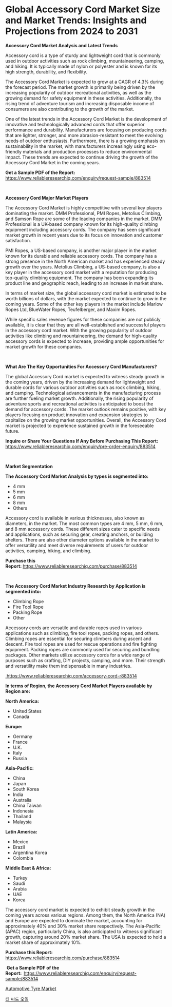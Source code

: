 <p><h1>Global Accessory Cord Market Size and Market Trends: Insights and Projections from 2024 to 2031</h1></p><p><strong>Accessory Cord Market Analysis and Latest Trends</strong></p>
<p><p>Accessory cord is a type of sturdy and lightweight cord that is commonly used in outdoor activities such as rock climbing, mountaineering, camping, and hiking. It is typically made of nylon or polyester and is known for its high strength, durability, and flexibility.</p><p>The Accessory Cord Market is expected to grow at a CAGR of 4.3% during the forecast period. The market growth is primarily being driven by the increasing popularity of outdoor recreational activities, as well as the growing demand for safety equipment in these activities. Additionally, the rising trend of adventure tourism and increasing disposable income of consumers are also contributing to the growth of the market.</p><p>One of the latest trends in the Accessory Cord Market is the development of innovative and technologically advanced cords that offer superior performance and durability. Manufacturers are focusing on producing cords that are lighter, stronger, and more abrasion-resistant to meet the evolving needs of outdoor enthusiasts. Furthermore, there is a growing emphasis on sustainability in the market, with manufacturers increasingly using eco-friendly materials and production processes to reduce environmental impact. These trends are expected to continue driving the growth of the Accessory Cord Market in the coming years.</p></p>
<p><strong>Get a Sample PDF of the Report:&nbsp;</strong> <a href="https://www.reliableresearchiq.com/enquiry/request-sample/883514">https://www.reliableresearchiq.com/enquiry/request-sample/883514</a></p>
<p>&nbsp;</p>
<p><strong>Accessory Cord Major Market Players</strong></p>
<p><p>The Accessory Cord Market is highly competitive with several key players dominating the market. DMM Professional, PMI Ropes, Metolius Climbing, and Samson Rope are some of the leading companies in the market. DMM Professional is a UK-based company known for its high-quality climbing equipment including accessory cords. The company has seen significant market growth in recent years due to its focus on innovation and customer satisfaction.</p><p>PMI Ropes, a US-based company, is another major player in the market known for its durable and reliable accessory cords. The company has a strong presence in the North American market and has experienced steady growth over the years. Metolius Climbing, a US-based company, is also a key player in the accessory cord market with a reputation for producing top-quality climbing equipment. The company has been expanding its product line and geographic reach, leading to an increase in market share.</p><p>In terms of market size, the global accessory cord market is estimated to be worth billions of dollars, with the market expected to continue to grow in the coming years. Some of the other key players in the market include Marlow Ropes Ltd, BlueWater Ropes, Teufelberger, and Maxim Ropes.</p><p>While specific sales revenue figures for these companies are not publicly available, it is clear that they are all well-established and successful players in the accessory cord market. With the growing popularity of outdoor activities like climbing and mountaineering, the demand for high-quality accessory cords is expected to increase, providing ample opportunities for market growth for these companies.</p></p>
<p>&nbsp;</p>
<p><strong>What Are The Key Opportunities For Accessory Cord Manufacturers?</strong></p>
<p><p>The global Accessory Cord market is expected to witness steady growth in the coming years, driven by the increasing demand for lightweight and durable cords for various outdoor activities such as rock climbing, hiking, and camping. Technological advancements in the manufacturing process are further fueling market growth. Additionally, the rising popularity of adventure sports and recreational activities is anticipated to boost the demand for accessory cords. The market outlook remains positive, with key players focusing on product innovation and expansion strategies to capitalize on the growing market opportunities. Overall, the Accessory Cord market is projected to experience sustained growth in the foreseeable future.</p></p>
<p><strong>Inquire or Share Your Questions If Any Before Purchasing This Report:</strong> <a href="https://www.reliableresearchiq.com/enquiry/pre-order-enquiry/883514">https://www.reliableresearchiq.com/enquiry/pre-order-enquiry/883514</a></p>
<p>&nbsp;</p>
<p><strong>Market Segmentation</strong></p>
<p><strong>The Accessory Cord Market Analysis by types is segmented into:</strong></p>
<p><ul><li>4 mm</li><li>5 mm</li><li>6 mm</li><li>8 mm</li><li>Others</li></ul></p>
<p><p>Accessory cord is available in various thicknesses, also known as diameters, in the market. The most common types are 4 mm, 5 mm, 6 mm, and 8 mm accessory cords. These different sizes cater to specific needs and applications, such as securing gear, creating anchors, or building shelters. There are also other diameter options available in the market to offer versatility and meet diverse requirements of users for outdoor activities, camping, hiking, and climbing.</p></p>
<p><strong>Purchase this Report:&nbsp;</strong><a href="https://www.reliableresearchiq.com/purchase/883514">https://www.reliableresearchiq.com/purchase/883514</a></p>
<p>&nbsp;</p>
<p><strong>The Accessory Cord Market Industry Research by Application is segmented into:</strong></p>
<p><ul><li>Climbing Rope</li><li>Fire Tool Rope</li><li>Packing Rope</li><li>Other</li></ul></p>
<p><p>Accessory cords are versatile and durable ropes used in various applications such as climbing, fire tool ropes, packing ropes, and others. Climbing ropes are essential for securing climbers during ascent and descent. Fire tool ropes are used for rescue operations and fire fighting equipment. Packing ropes are commonly used for securing and bundling packages. Other markets utilize accessory cords for a wide range of purposes such as crafting, DIY projects, camping, and more. Their strength and versatility make them indispensable in many industries.</p></p>
<p><a href="https://www.reliableresearchiq.com/accessory-cord-r883514">&nbsp;https://www.reliableresearchiq.com/accessory-cord-r883514</a></p>
<p><strong>In terms of Region, the Accessory Cord Market Players available by Region are:</strong></p>
<p>
    <p> <strong> North America: </strong>
        <ul>
            <li>United States</li>
            <li>Canada</li>
        </ul>
        </p> 
    <p> <strong> Europe: </strong>
        <ul>
            <li>Germany</li>
            <li>France</li>
            <li>U.K.</li>
            <li>Italy</li>
            <li>Russia</li>
        </ul>
        </p> 
    <p> <strong> Asia-Pacific: </strong>
        <ul>
            <li>China</li>
            <li>Japan</li>
            <li>South Korea</li>
            <li>India</li>
            <li>Australia</li>
            <li>China Taiwan</li>
            <li>Indonesia</li>
            <li>Thailand</li>
            <li>Malaysia</li>
        </ul>
        </p> 
    <p> <strong> Latin America: </strong>
        <ul>
            <li>Mexico</li>
            <li>Brazil</li>
            <li>Argentina Korea</li>
            <li>Colombia</li>
        </ul>
        </p> 
    <p> <strong> Middle East & Africa: </strong>
        <ul>
            <li>Turkey</li>
            <li>Saudi</li>
            <li>Arabia</li>
            <li>UAE</li>
            <li>Korea</li>
        </ul>
    </p>
    </p>
<p><p>The accessory cord market is expected to exhibit steady growth in the coming years across various regions. Among them, the North America (NA) and Europe are expected to dominate the market, accounting for approximately 40% and 30% market share respectively. The Asia-Pacific (APAC) region, particularly China, is also anticipated to witness significant growth, capturing around 20% market share. The USA is expected to hold a market share of approximately 10%.</p></p>
<p><strong>Purchase this Report: </strong><a href="https://www.reliableresearchiq.com/purchase/883514">https://www.reliableresearchiq.com/purchase/883514</a></p>
<p>&nbsp;<strong>Get a Sample PDF of the Report:&nbsp;&nbsp;</strong><a href="https://www.reliableresearchiq.com/enquiry/request-sample/883514">https://www.reliableresearchiq.com/enquiry/request-sample/883514</a></p>
<p><strong></strong></p>
<p><p><a href="https://medium.com/@cukilcantik89/automotive-tyre-market-size-share-analysis-growth-trends-forecasts-2024-2031-fe77c31d9eb4">Automotive Tyre Market</a></p><p><a href="https://github.com/vss5505pa7z1p/Market-Research-Report-List-3/blob/main/21162017506.md">티 씨드 오일</a></p></p>